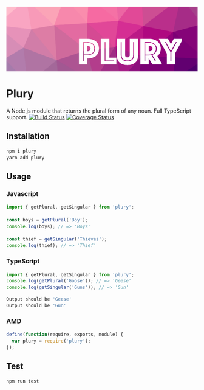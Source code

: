 ![Plury Header Logo](https://github.com/Reutovsky/plury/blob/master/media/plury.png)

# Plury

A Node.js module that returns the plural form of any noun.
Full TypeScript support.
[![Build Status](https://travis-ci.org/Reutovsky/plury.svg?branch=master)](https://travis-ci.org/Reutovsky/plury)
[![Coverage Status](https://coveralls.io/repos/github/Reutovsky/plury/badge.svg?branch=master)](https://coveralls.io/github/Reutovsky/plury?branch=master)

## Installation

```sh
npm i plury
yarn add plury
```

## Usage

### Javascript

```javascript
import { getPlural, getSingular } from 'plury';

const boys = getPlural('Boy');
console.log(boys); // => 'Boys'

const thief = getSingular('Thieves');
console.log(thief); // => 'Thief'
```

### TypeScript

```typescript
import { getPlural, getSingular } from 'plury';
console.log(getPlural('Goose')); // => 'Geese'
console.log(getSingular('Guns')); // => 'Gun'
```

```sh
Output should be 'Geese'
Output should be 'Gun'
```

### AMD

```javascript
define(function(require, exports, module) {
  var plury = require('plury');
});
```

## Test

```sh
npm run test
```

